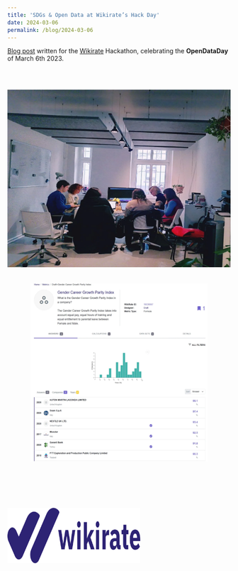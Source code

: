 ```yaml
---
title: 'SDGs & Open Data at Wikirate’s Hack Day'
date: 2024-03-06
permalink: /blog/2024-03-06
---
```


[Blog post](https://wikirate.medium.com/sdgs-open-data-at-wikirates-hack-day-711c58597006) written for the [Wikirate](https://wikirate.org) Hackathon, celebrating the **OpenDataDay** of March 6th 2023.



<br/><br/>
<center><img src="/images/blog/wikirate/1.png" width="800" height="400" /></center>
<br/><br/>
<center><img src="/images/blog/wikirate/2.png" width="400" height="400" /></center>
<br/><br/>
<br/><br/>           
<br/><br/>
<img src="/images/blog/wikirate/wikirate_logo.png" width="300" height="125" />